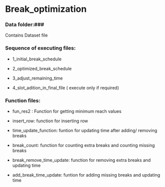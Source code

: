 # Break_optimization

### Data folder:###
Contains Dataset file 

### Sequence of executing files: ###

* 1_initial_break_schedule
* 2_optimized_break_schedule
* 3_adjust_remaining_time

* 4_slot_adition_in_final_file ( execute only if required)

### Function files: ### 

* fun_res2 : Function for getting minimum reach values

* insert_row: function for inserting row 

* time_update_function: funtion for updating time after adding/ removing breaks

* break_count: function for counting extra breaks and counting missing breaks

* break_remove_time_update: function for removing extra breaks and updating time

* add_break_time_update: funtion for adding missing breaks and updating time





